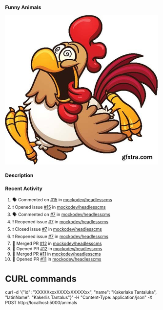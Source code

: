 ### Funny Animals

![Animal logo](/crazy-chicken-gfxtra.jpg "Follow me....")

### Description




### Recent Activity

<!--START_SECTION:activity-->
1. 🗣 Commented on [#15](https://github.com/mockodev/headlesscms/issues/15) in [mockodev/headlesscms](https://github.com/mockodev/headlesscms)
2. ❗️ Opened issue [#15](https://github.com/mockodev/headlesscms/issues/15) in [mockodev/headlesscms](https://github.com/mockodev/headlesscms)
3. 🗣 Commented on [#7](https://github.com/mockodev/headlesscms/issues/7) in [mockodev/headlesscms](https://github.com/mockodev/headlesscms)
4. ❗️ Reopened issue [#7](https://github.com/mockodev/headlesscms/issues/7) in [mockodev/headlesscms](https://github.com/mockodev/headlesscms)
5. ❗️ Closed issue [#7](https://github.com/mockodev/headlesscms/issues/7) in [mockodev/headlesscms](https://github.com/mockodev/headlesscms)
6. ❗️ Reopened issue [#7](https://github.com/mockodev/headlesscms/issues/7) in [mockodev/headlesscms](https://github.com/mockodev/headlesscms)
7. 🎉 Merged PR [#12](https://github.com/mockodev/headlesscms/pull/12) in [mockodev/headlesscms](https://github.com/mockodev/headlesscms)
8. 💪 Opened PR [#12](https://github.com/mockodev/headlesscms/pull/12) in [mockodev/headlesscms](https://github.com/mockodev/headlesscms)
9. 🎉 Merged PR [#11](https://github.com/mockodev/headlesscms/pull/11) in [mockodev/headlesscms](https://github.com/mockodev/headlesscms)
10. 💪 Opened PR [#11](https://github.com/mockodev/headlesscms/pull/11) in [mockodev/headlesscms](https://github.com/mockodev/headlesscms)
<!--END_SECTION:activity-->

# CURL commands

curl -d '{"id": "XXXXXxxxXXXXxXXXXXxx", "name": "Kakerlake Tantaluka", "latinName": "Kakerlis Tantalus"}' -H "Content-Type: application/json" -X POST http://localhost:5000/animals
